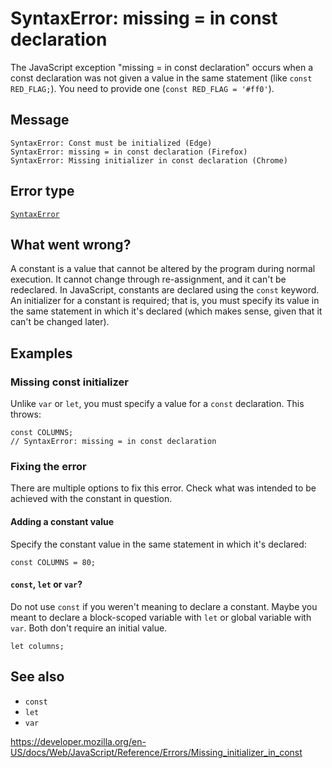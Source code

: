 SyntaxError: missing = in const declaration
===========================================

The JavaScript exception "missing = in const declaration" occurs when a const declaration was not given a value in the same statement (like `const RED_FLAG;`). You need to provide one (`const RED_FLAG = '#ff0'`).

Message
-------

    SyntaxError: Const must be initialized (Edge)
    SyntaxError: missing = in const declaration (Firefox)
    SyntaxError: Missing initializer in const declaration (Chrome)

Error type
----------

[`SyntaxError`](../global_objects/syntaxerror)

What went wrong?
----------------

A constant is a value that cannot be altered by the program during normal execution. It cannot change through re-assignment, and it can't be redeclared. In JavaScript, constants are declared using the `const` keyword. An initializer for a constant is required; that is, you must specify its value in the same statement in which it's declared (which makes sense, given that it can't be changed later).

Examples
--------

### Missing const initializer

Unlike `var` or `let`, you must specify a value for a `const` declaration. This throws:

    const COLUMNS;
    // SyntaxError: missing = in const declaration

### Fixing the error

There are multiple options to fix this error. Check what was intended to be achieved with the constant in question.

#### Adding a constant value

Specify the constant value in the same statement in which it's declared:

    const COLUMNS = 80;

#### `const`, `let` or `var`?

Do not use `const` if you weren't meaning to declare a constant. Maybe you meant to declare a block-scoped variable with `let` or global variable with `var`. Both don't require an initial value.

    let columns;

See also
--------

-   `const`
-   `let`
-   `var`

<a href="https://developer.mozilla.org/en-US/docs/Web/JavaScript/Reference/Errors/Missing_initializer_in_const" class="_attribution-link">https://developer.mozilla.org/en-US/docs/Web/JavaScript/Reference/Errors/Missing_initializer_in_const</a>

